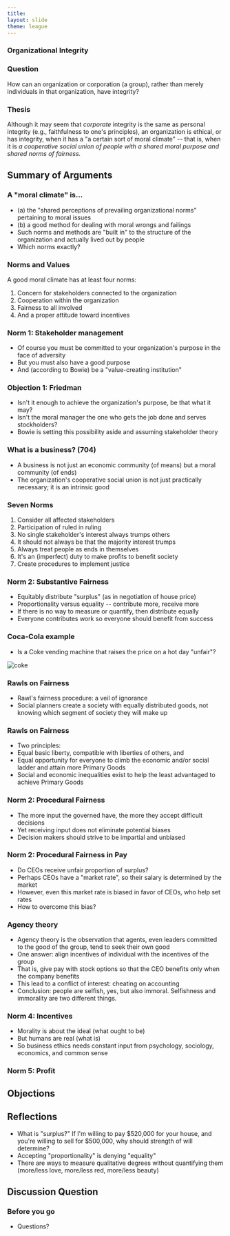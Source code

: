 ```yaml
---
title: 
layout: slide
theme: league
---
```


<section>
<section data-markdown data-background="https://upload.wikimedia.org/wikipedia/commons/thumb/0/00/Burne-Jones_Last_Sleep_of_Arthur_in_Avalon_v2.jpg/500px-Burne-Jones_Last_Sleep_of_Arthur_in_Avalon_v2.jpg"><!--Intro slide begin-->


# Organizational Integrity


</section> <!--Intro slide end-->
<section data-markdown>  <!--Slide Beginning-->


### Question

How can an organization or corporation (a group), rather than merely individuals in that organization, have integrity? 

</section><section data-markdown>

### Thesis


Although it may seem that _corporate_ integrity is the same as personal integrity (e.g., faithfulness to one's principles), an organization is ethical, or has integrity, when it has a "a certain sort of moral climate" -- that is, when it is _a cooperative social union of people with a shared moral purpose and shared norms of fairness._


</section><section data-markdown>

## Summary of Arguments

### A "moral climate" is...

- (a) the "shared perceptions of prevailing organizational norms" pertaining to moral issues
- (b) a good method for dealing with moral wrongs and failings
- Such norms and methods are "built in" to the structure of the organization and actually lived out by people
- Which norms exactly? 


</section><section data-markdown>

### Norms and Values

A good moral climate has at least four norms: 

1. Concern for stakeholders connected to the organization
2. Cooperation within the organization
3. Fairness to all involved
4. And a proper attitude toward incentives


</section><section data-markdown>

### Norm 1: Stakeholder management

- Of course you must be committed to your organization's purpose in the face of adversity
- But you must also have a good purpose
- And (according to Bowie) be a "value-creating institution"

</section><section data-markdown>

### Objection 1: Friedman

- Isn't it enough to achieve the organization's purpose, be that what it may?
- Isn't the moral manager the one who gets the job done and serves stockholders? 
- Bowie is setting this possibility aside and assuming stakeholder theory

</section><section data-markdown>

### What is a business? (704)

- A business is not just an economic community (of means) but a moral community (of ends)
- The organization's cooperative social union is not just practically necessary; it is an intrinsic good

</section><section data-markdown>

### Seven Norms

1. Consider all affected stakeholders
2. Participation of ruled in ruling
3. No single stakeholder's interest always trumps others
4. It should not always be that the majority interest trumps 
5. Always treat people as ends in themselves
6. It's an (imperfect) duty to make profits to benefit society
7. Create procedures to implement justice

</section><section data-markdown>

### Norm 2: Substantive Fairness

- Equitably distribute "surplus" (as in negotiation of house price)
- Proportionality versus equality -- contribute more, receive more
- If there is no way to measure or quantify, then distribute equally
- Everyone contributes work so everyone should benefit from success

</section><section data-markdown>

### Coca-Cola example

- Is a Coke vending machine that raises the price on a hot day "unfair"? 

![coke](https://s3-us-west-1.amazonaws.com/img.coca-colafemsa.com/assets/images/es/carreras/1-2-3.jpg)

</section><section data-markdown>

### Rawls on Fairness

- Rawl's fairness procedure: a veil of ignorance
- Social planners create a society with equally distributed goods, not knowing which segment of society they will make up


</section><section data-markdown>

### Rawls on Fairness
- Two principles: 
- Equal basic liberty, compatible with liberties of others, and
- Equal opportunity for everyone to climb the economic and/or social ladder and attain more Primary Goods
- Social and economic inequalities exist to help the least advantaged to achieve Primary Goods

</section><section data-markdown>

### Norm 2: Procedural Fairness


- The more input the governed have, the more they accept difficult decisions
- Yet receiving input does not eliminate potential biases
- Decision makers should strive to be impartial and unbiased

</section><section data-markdown>

### Norm 2: Procedural Fairness in Pay

- Do CEOs receive unfair proportion of surplus?
- Perhaps CEOs have a "market rate", so their salary is determined by the market
- However, even this market rate is biased in favor of CEOs, who help set rates
- How to overcome this bias?

</section><section data-markdown>

### Agency theory
- Agency theory is the observation that agents, even leaders committed to the good of the group, tend to seek their own good
- One answer: align incentives of individual with the incentives of the group
- That is, give pay with stock options so that the CEO benefits only when the company benefits
- This lead to a conflict of interest: cheating on accounting
- Conclusion: people are selfish, yes, but also immoral. Selfishness and immorality are two different things. 



</section><section data-markdown>

### Norm 4: Incentives

- Morality is about the ideal (what ought to be)
- But humans are real (what is)
- So business ethics needs constant input from psychology, sociology, economics, and common sense 



</section><section data-markdown>

### Norm 5: Profit


</section><section data-markdown>

## Objections


</section><section data-markdown>

## Reflections

- What is "surplus?" If I'm willing to pay $520,000 for your house, and you're willing to sell for $500,000, why should strength of will determine?
- Accepting "proportionality" is denying "equality"
- There are ways to measure qualitative degrees without quantifying them (more/less love, more/less red, more/less beauty)

</section><section data-markdown>

## Discussion Question



</section><section data-markdown>




# Before you go

* Questions?


</section>
</section> <!--Intro slide end-->
